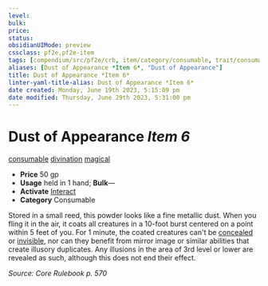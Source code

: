 ```yaml
---
level:
bulk:
price:
status:
obsidianUIMode: preview
cssclass: pf2e,pf2e-item
tags: [compendium/src/pf2e/crb, item/category/consumable, trait/consumable, trait/divination, trait/magical]
aliases: [Dust of Appearance *Item 6*, "Dust of Appearance"]
title: Dust of Appearance *Item 6*
linter-yaml-title-alias: Dust of Appearance *Item 6*
date created: Monday, June 19th 2023, 5:15:09 pm
date modified: Thursday, June 29th 2023, 5:31:00 pm
---
```


# Dust of Appearance *Item 6*

[consumable](rules/traits/consumable.md) [divination](rules/traits/divination.md) [magical](rules/traits/magical.md)  

- **Price** 50 gp
- **Usage** held in 1 hand; **Bulk**—
- **Activate** [Interact](rules/actions/interact.md)
- **Category** Consumable

Stored in a small reed, this powder looks like a fine metallic dust. When you fling it in the air, it coats all creatures in a 10-foot burst centered on a point within 5 feet of you. For 1 minute, the coated creatures can't be [concealed](rules/conditions.md#Concealed) or [invisible](rules/conditions.md#Invisible), nor can they benefit from mirror image or similar abilities that create illusory duplicates. Any illusions in the area of 3rd level or lower are revealed as such, although this does not end their effect.

*Source: Core Rulebook p. 570*
